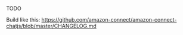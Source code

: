 TODO

Build like this:
https://github.com/amazon-connect/amazon-connect-chatjs/blob/master/CHANGELOG.md